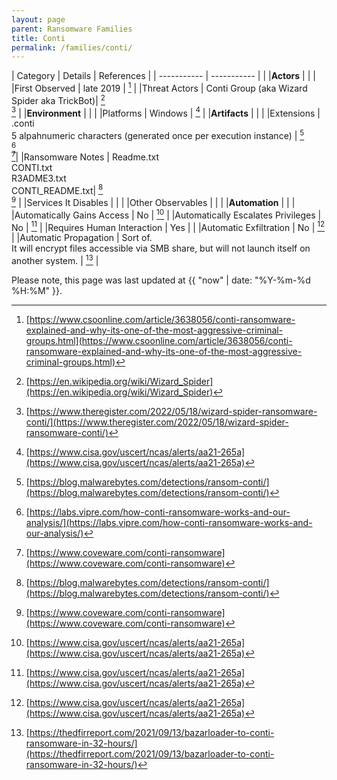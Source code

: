 ```yaml
---
layout: page
parent: Ransomware Families
title: Conti
permalink: /families/conti/
---
```


| Category | Details | References | 
| ----------- | ----------- | | 
|**Actors** | | |
|First Observed | late 2019 | [^1] |
|Threat Actors | Conti Group (aka Wizard Spider aka TrickBot)| [^2]<br>[^3] |
|**Environment** | | |
|Platforms | Windows | [^4] |
|**Artifacts** | | |
|Extensions | .conti<br>5 alpahnumeric characters (generated once per execution instance) | [^5]<br>[^6]<br>[^7]|
|Ransomware Notes | Readme.txt<br>CONTI.txt<br>R3ADME3.txt<br>CONTI_README.txt| [^5]<br>[^7] |
|Services It Disables | | |
|Other Observables | | |
|**Automation** | | |
|Automatically Gains Access	 | No | [^4] |
|Automatically Escalates Privileges | No | [^4] |
|Requires Human Interaction | Yes | |
|Automatic Exfiltration | No | [^4] |
|Automatic Propagation | Sort of.<br>It will encrypt files accessible via SMB share, but will not launch itself on another system. | [^8] |


[^1]: [https://www.csoonline.com/article/3638056/conti-ransomware-explained-and-why-its-one-of-the-most-aggressive-criminal-groups.html](https://www.csoonline.com/article/3638056/conti-ransomware-explained-and-why-its-one-of-the-most-aggressive-criminal-groups.html)
[^2]: [https://en.wikipedia.org/wiki/Wizard_Spider](https://en.wikipedia.org/wiki/Wizard_Spider)
[^3]: [https://www.theregister.com/2022/05/18/wizard-spider-ransomware-conti/](https://www.theregister.com/2022/05/18/wizard-spider-ransomware-conti/)
[^4]: [https://www.cisa.gov/uscert/ncas/alerts/aa21-265a](https://www.cisa.gov/uscert/ncas/alerts/aa21-265a)
[^5]: [https://blog.malwarebytes.com/detections/ransom-conti/](https://blog.malwarebytes.com/detections/ransom-conti/)
[^6]: [https://labs.vipre.com/how-conti-ransomware-works-and-our-analysis/](https://labs.vipre.com/how-conti-ransomware-works-and-our-analysis/)
[^7]: [https://www.coveware.com/conti-ransomware](https://www.coveware.com/conti-ransomware)
[^8]: [https://thedfirreport.com/2021/09/13/bazarloader-to-conti-ransomware-in-32-hours/](https://thedfirreport.com/2021/09/13/bazarloader-to-conti-ransomware-in-32-hours/)

Please note, this page was last updated at {{ "now" | date: "%Y-%m-%d %H:%M" }}.
